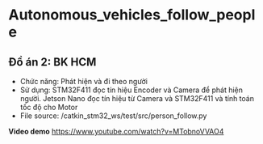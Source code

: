 # Autonomous_vehicles_follow_people

## Đồ án 2: BK HCM
- Chức năng: Phát hiện và đi theo người
- Sử dụng: STM32F411 đọc tín hiệu Encoder và Camera để phát hiện người. Jetson Nano đọc tín hiệu từ Camera và STM32F411 và tính toán tốc độ cho Motor
- File source: /catkin_stm32_ws/test/src/person_follow.py

**Video demo**
https://www.youtube.com/watch?v=MTobnoVVAO4
